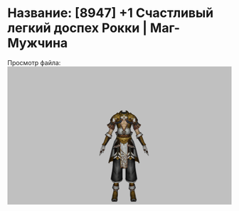 # Название: [8947] +1 Счастливый легкий доспех Рокки | Маг-Мужчина

Просмотр файла:
![p040032.png](p040032.png)